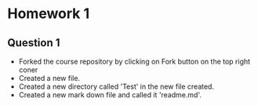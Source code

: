 # Homework 1
## Question 1
- Forked the course repository by clicking on Fork button on the top right coner
- Created a new file.
- Created a new directory called 'Test' in the new file created.
- Created a new mark down file and called it 'readme.md'.
